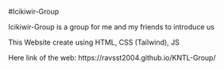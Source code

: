 #Icikiwir-Group
<p>Icikiwir-Group is a group for me and my friends to introduce us</p> 
<p>This Website create using HTML, CSS (Tailwind), JS</p>
<p>Here link of the web: https://ravsst2004.github.io/KNTL-Group/</p>
